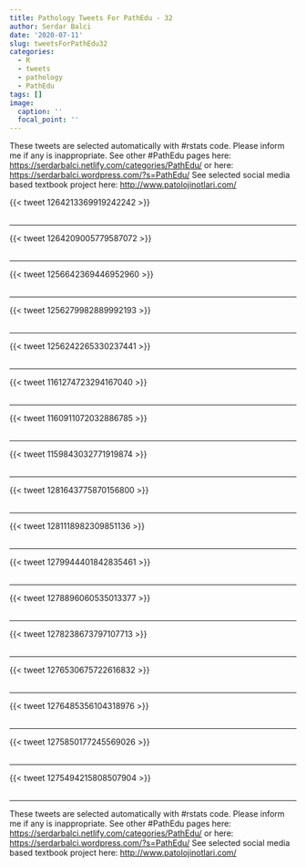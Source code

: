 ```yaml
---
title: Pathology Tweets For PathEdu - 32
author: Serdar Balci
date: '2020-07-11'
slug: tweetsForPathEdu32
categories:
  - R
  - tweets
  - pathology
  - PathEdu
tags: []
image:
  caption: ''
  focal_point: ''
---
```



These tweets are selected automatically with #rstats code. Please inform me if any is inappropriate.
See other #PathEdu pages here: https://serdarbalci.netlify.com/categories/PathEdu/  or here: https://serdarbalci.wordpress.com/?s=PathEdu/ 
See selected social media based textbook project here: http://www.patolojinotlari.com/

{{< tweet 1264213369919242242 >}}
<br>
<br>
<hr>
{{< tweet 1264209005779587072 >}}
<br>
<br>
<hr>
{{< tweet 1256642369446952960 >}}
<br>
<br>
<hr>
{{< tweet 1256279982889992193 >}}
<br>
<br>
<hr>
{{< tweet 1256242265330237441 >}}
<br>
<br>
<hr>
{{< tweet 1161274723294167040 >}}
<br>
<br>
<hr>
{{< tweet 1160911072032886785 >}}
<br>
<br>
<hr>
{{< tweet 1159843032771919874 >}}
<br>
<br>
<hr>
{{< tweet 1281643775870156800 >}}
<br>
<br>
<hr>
{{< tweet 1281118982309851136 >}}
<br>
<br>
<hr>
{{< tweet 1279944401842835461 >}}
<br>
<br>
<hr>
{{< tweet 1278896060535013377 >}}
<br>
<br>
<hr>
{{< tweet 1278238673797107713 >}}
<br>
<br>
<hr>
{{< tweet 1276530675722616832 >}}
<br>
<br>
<hr>
{{< tweet 1276485356104318976 >}}
<br>
<br>
<hr>
{{< tweet 1275850177245569026 >}}
<br>
<br>
<hr>
{{< tweet 1275494215808507904 >}}
<br>
<br>
<hr>


These tweets are selected automatically with #rstats code. Please inform me if any is inappropriate.
See other #PathEdu pages here: https://serdarbalci.netlify.com/categories/PathEdu/  or here: https://serdarbalci.wordpress.com/?s=PathEdu/ 
See selected social media based textbook project here: http://www.patolojinotlari.com/

